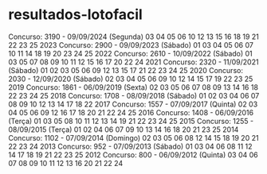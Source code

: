 # resultados-lotofacil
Concurso: 3190 - 09/09/2024 (Segunda)
03 04 05 06 10 12 13 15 16 18 19 21 22 23 25 
2023
Concurso: 2900 - 09/09/2023 (Sábado)
01 03 04 05 06 07 10 11 14 18 19 20 23 24 25 
2022
Concurso: 2610 - 10/09/2022 (Sábado)
01 03 05 07 08 09 10 11 12 15 16 17 20 22 24 
2021
Concurso: 2320 - 11/09/2021 (Sábado)
01 02 03 05 06 09 12 13 15 17 21 22 23 24 25 
2020
Concurso: 2030 - 12/09/2020 (Sábado)
02 03 04 05 06 09 10 12 14 15 17 19 22 23 25 
2019
Concurso: 1861 - 06/09/2019 (Sexta)
02 03 05 06 07 08 09 13 14 16 18 22 23 24 25 
2018
Concurso: 1708 - 08/09/2018 (Sábado)
01 02 03 04 06 07 08 09 10 12 13 14 17 18 22 
2017
Concurso: 1557 - 07/09/2017 (Quinta)
02 03 04 05 06 09 12 16 17 18 20 21 22 24 25 
2016
Concurso: 1408 - 06/09/2016 (Terça)
01 03 05 08 10 11 12 13 14 19 21 22 23 24 25 
2015
Concurso: 1255 - 08/09/2015 (Terça)
01 02 04 06 07 09 10 13 14 16 18 20 21 23 25 
2014
Concurso: 1102 - 07/09/2014 (Domingo)
02 03 05 06 08 12 14 15 18 19 20 21 22 23 24 
2013
Concurso: 952 - 07/09/2013 (Sábado)
01 03 04 06 08 11 12 14 17 18 19 21 22 23 25 
2012
Concurso: 800 - 06/09/2012 (Quinta)
03 04 06 07 08 09 10 11 12 13 16 20 21 22 24 
